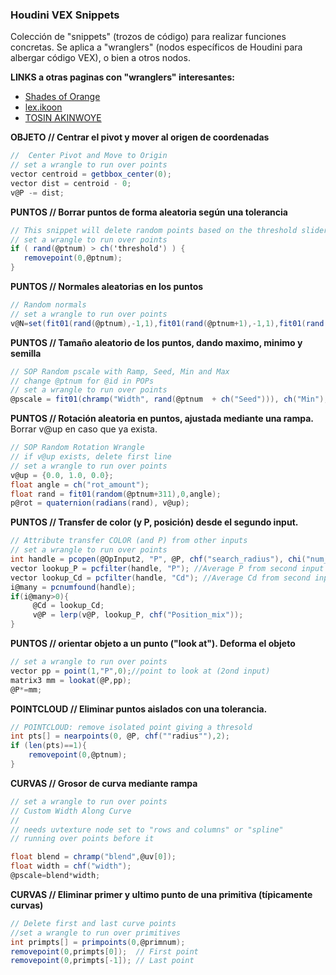 ### Houdini VEX  Snippets

Colección de "snippets" (trozos de código) para realizar funciones concretas. Se aplica a "wranglers" (nodos específicos de Houdini para albergar código VEX), o bien a otros nodos.   

**LINKS a otras paginas con "wranglers" interesantes:**    
- [Shades of Orange](http://shadesoforange.de/wrangles/)   
- [lex.ikoon](http://lex.ikoon.cz/vex-snippets/)   
- [TOSIN AKINWOYE](https://tosinakinwoye.com/2017/01/23/houdini-vex-snippets/)   


**OBJETO // Centrar el pivot y mover al origen de coordenadas** 
```C#
//  Center Pivot and Move to Origin
// set a wrangle to run over points
vector centroid = getbbox_center(0);
vector dist = centroid - 0;
v@P -= dist;
```
**PUNTOS // Borrar puntos de forma aleatoria según una tolerancia** 
```C#
// This snippet will delete random points based on the threshold slider
// set a wrangle to run over points
if ( rand(@ptnum) > ch('threshold') ) {
   removepoint(0,@ptnum);
}
```
**PUNTOS // Normales aleatorias en los puntos** 
```C#
// Random normals
// set a wrangle to run over points
v@N=set(fit01(rand(@ptnum),-1,1),fit01(rand(@ptnum+1),-1,1),fit01(rand(@ptnum+2),-1,1));
```
**PUNTOS // Tamaño aleatorio de los puntos, dando maximo, minimo y semilla** 
```C#
// SOP Random pscale with Ramp, Seed, Min and Max
// change @ptnum for @id in POPs
// set a wrangle to run over points
@pscale = fit01(chramp("Width", rand(@ptnum  + ch("Seed"))), ch("Min"), ch("Max"));
```
**PUNTOS // Rotación aleatoria en puntos, ajustada mediante una rampa.**
Borrar v@up en caso que ya exista.
```C#
// SOP Random Rotation Wrangle
// if v@up exists, delete first line
// set a wrangle to run over points
v@up = {0.0, 1.0, 0.0};
float angle = ch("rot_amount");
float rand = fit01(random(@ptnum+311),0,angle);
p@rot = quaternion(radians(rand), v@up);
```

**PUNTOS // Transfer de color (y P, posición) desde el segundo input.**
```C#
// Attribute transfer COLOR (and P) from other inputs
// set a wrangle to run over points
int handle = pcopen(@OpInput2, "P", @P, chf("search_radius"), chi("num_of_Points"));
vector lookup_P = pcfilter(handle, "P"); //Average P from second input
vector lookup_Cd = pcfilter(handle, "Cd"); //Average Cd from second input
i@many = pcnumfound(handle);
if(i@many>0){
     @Cd = lookup_Cd;
     v@P = lerp(v@P, lookup_P, chf("Position_mix"));
}
```
**PUNTOS // orientar objeto a un punto ("look at"). Deforma el objeto**
```C#
// set a wrangle to run over points
vector pp = point(1,"P",0);//point to look at (2ond input)
matrix3 mm = lookat(@P,pp);
@P*=mm;
```
**POINTCLOUD // Eliminar puntos aislados con una tolerancia.**
```C#
// POINTCLOUD: remove isolated point giving a thresold
int pts[] = nearpoints(0, @P, chf(""radius""),2);
if (len(pts)==1){
    removepoint(0,@ptnum);
}
```

**CURVAS // Grosor de curva mediante rampa**
```C#
// set a wrangle to run over points
// Custom Width Along Curve
// 
// needs uvtexture node set to "rows and columns" or "spline"
// running over points before it

float blend = chramp("blend",@uv[0]);
float width = chf("width");
@pscale=blend*width;
```
**CURVAS // Eliminar primer y ultimo punto de una primitiva (típicamente curvas)**
```C#
// Delete first and last curve points
//set a wrangle to run over primitives
int primpts[] = primpoints(0,@primnum);
removepoint(0,primpts[0]);  // First point
removepoint(0,primpts[-1]); // Last point
```
